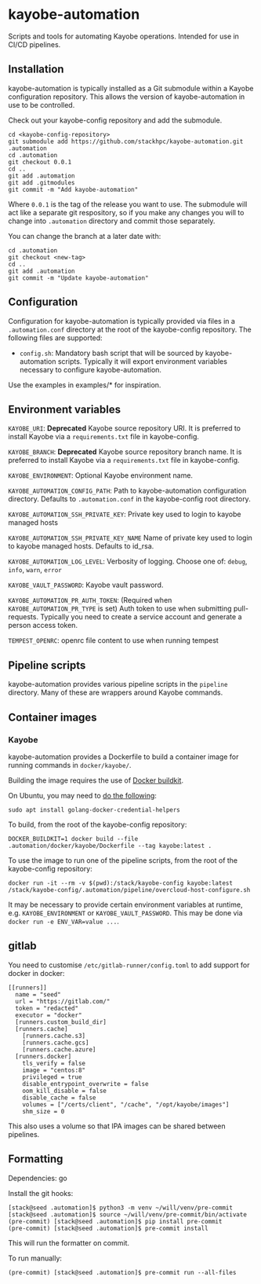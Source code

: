 # kayobe-automation

Scripts and tools for automating Kayobe operations. Intended for use in CI/CD
pipelines.

## Installation

kayobe-automation is typically installed as a Git submodule within a Kayobe
configuration repository. This allows the version of kayobe-automation in use
to be controlled.

Check out your kayobe-config repository and add the submodule.

    cd <kayobe-config-repository>
    git submodule add https://github.com/stackhpc/kayobe-automation.git .automation
    cd .automation
    git checkout 0.0.1
    cd ..
    git add .automation
    git add .gitmodules
    git commit -m "Add kayobe-automation"

Where `0.0.1` is the tag of the release you want to use. The submodule will act
like a separate git respository, so if you make any changes you will to change
into `.automation` directory and commit those separately.

You can change the branch at a later date with:

    cd .automation
    git checkout <new-tag>
    cd ..
    git add .automation
    git commit -m "Update kayobe-automation"

## Configuration

Configuration for kayobe-automation is typically provided via files in a
`.automation.conf` directory at the root of the kayobe-config repository.
The following files are supported:

* `config.sh`: Mandatory bash script that will be sourced by kayobe-automation
  scripts. Typically it will export environment variables necessary to configure
  kayobe-automation.

Use the examples in examples/\* for inspiration.

## Environment variables

`KAYOBE_URI`: **Deprecated** Kayobe source repository URI. It is preferred to install Kayobe via a `requirements.txt` file in kayobe-config.

`KAYOBE_BRANCH`: **Deprecated** Kayobe source repository branch name. It is preferred to install Kayobe via a `requirements.txt` file in kayobe-config.

`KAYOBE_ENVIRONMENT`: Optional Kayobe environment name.

`KAYOBE_AUTOMATION_CONFIG_PATH`: Path to kayobe-automation configuration directory. Defaults to `.automation.conf` in the kayobe-config root directory.

`KAYOBE_AUTOMATION_SSH_PRIVATE_KEY`: Private key used to login to kayobe managed hosts

`KAYOBE_AUTOMATION_SSH_PRIVATE_KEY_NAME` Name of private key used to login to kayobe managed hosts. Defaults to id_rsa.

`KAYOBE_AUTOMATION_LOG_LEVEL`: Verbosity of logging. Choose one of: `debug`, `info`, `warn`, `error`

`KAYOBE_VAULT_PASSWORD`: Kayobe vault password.

`KAYOBE_AUTOMATION_PR_AUTH_TOKEN`: (Required when `KAYOBE_AUTOMATION_PR_TYPE` is set) Auth token to use when submitting pull-requests. Typically you need to create a service account and generate a person access token.

`TEMPEST_OPENRC`: openrc file content to use when running tempest

## Pipeline scripts

kayobe-automation provides various pipeline scripts in the `pipeline`
directory. Many of these are wrappers around Kayobe commands.

## Container images

### Kayobe

kayobe-automation provides a Dockerfile to build a container image for running
commands in `docker/kayobe/`.

Building the image requires the use of [Docker
buildkit](https://docs.docker.com/develop/develop-images/build_enhancements/).

On Ubuntu, you may need to [do the
following](https://blog.sylo.space/can-not-login-docker-account/):
```
sudo apt install golang-docker-credential-helpers
```

To build, from the root of the kayobe-config repository:
```
DOCKER_BUILDKIT=1 docker build --file .automation/docker/kayobe/Dockerfile --tag kayobe:latest .
```

To use the image to run one of the pipeline scripts, from the root of the
kayobe-config repository:
```
docker run -it --rm -v $(pwd):/stack/kayobe-config kayobe:latest /stack/kayobe-config/.automation/pipeline/overcloud-host-configure.sh
```

It may be necessary to provide certain environment variables at runtime, e.g.
`KAYOBE_ENVIRONMENT` or `KAYOBE_VAULT_PASSWORD`. This may be done via `docker
run -e ENV_VAR=value ...`.

## gitlab

You need to customise `/etc/gitlab-runner/config.toml` to add support for docker in docker:

    [[runners]]
      name = "seed"
      url = "https://gitlab.com/"
      token = "redacted"
      executor = "docker"
      [runners.custom_build_dir]
      [runners.cache]
        [runners.cache.s3]
        [runners.cache.gcs]
        [runners.cache.azure]
      [runners.docker]
        tls_verify = false
        image = "centos:8"
        privileged = true
        disable_entrypoint_overwrite = false
        oom_kill_disable = false
        disable_cache = false
        volumes = ["/certs/client", "/cache", "/opt/kayobe/images"]
        shm_size = 0

This also uses a volume so that IPA images can be shared between pipelines.

## Formatting

Dependencies: go

Install the git hooks:

    [stack@seed .automation]$ python3 -m venv ~/will/venv/pre-commit
    [stack@seed .automation]$ source ~/will/venv/pre-commit/bin/activate
    (pre-commit) [stack@seed .automation]$ pip install pre-commit
    (pre-commit) [stack@seed .automation]$ pre-commit install

This will run the formatter on commit.

To run manually:

    (pre-commit) [stack@seed .automation]$ pre-commit run --all-files
